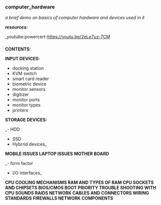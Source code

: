  ### **computer_hardware**

_a brief demo on basics of computer hardware and devices used in it_

**_resources:_**

_youtube:powercert-https://youtu.be/2eLe7uz-7CM
### 
**CONTENTS:**

**INPUT DEVICES:**
  
- docking station
-   KVM switch
-   smart card reader
-   biometric device
-   monitor sensors
-   digitizer
-   monitor ports
-   monitor types
-   printers

**STORAGE DEVICES:**
  

_-  HDD
-   SSD
-   Hybrrid devices_

**MOBILE ISSUES
LAPTOP ISSUES**
**MOTHER BOARD**
 
_-   form factor
-   I/O interfaces_

**CPU COOLING MECHANISMS
RAM AND TYPES OF RAM
CPU SOCKETS AND CHIPSETS
BIOS/CMOS
BOOT PRIORITY
TROUBLE SHOOTING WITH CPU SOUNDS
RAIDS
NETWORK CABLES AND CONNECTORS
WIRING STANDARDS
FIREWALLS
NETWORK COMPONENTS**
